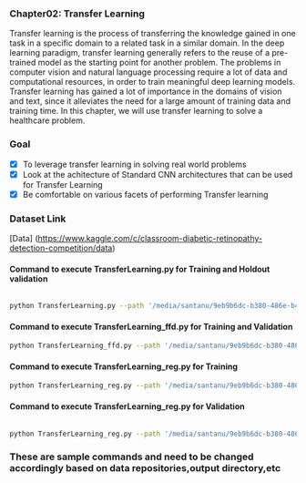 ### Chapter02: Transfer Learning 

Transfer learning is the process of transferring the knowledge gained in one task in a
specific domain to a related task in a similar domain. In the deep learning paradigm,
transfer learning generally refers to the reuse of a pre-trained model as the starting point
for another problem. The problems in computer vision and natural language processing
require a lot of data and computational resources, in order to train meaningful deep
learning models. Transfer learning has gained a lot of importance in the domains of vision
and text, since it alleviates the need for a large amount of training data and training time. In
this chapter, we will use transfer learning to solve a healthcare problem.


### Goal 

- [x] To leverage transfer learning in solving real world problems
- [x] Look at the achitecture of Standard CNN architectures that can be used for Transfer Learning
- [x] Be comfortable on various facets of performing Transfer learning 

### Dataset Link
[Data] (https://www.kaggle.com/c/classroom-diabetic-retinopathy-detection-competition/data)

#### Command to execute TransferLearning.py for Training and Holdout validation

```bash

python TransferLearning.py --path '/media/santanu/9eb9b6dc-b380-486e-b4fd-c424a325b976/book AI/Diabetic Retinopathy/Extra/assignment2_train_dataset/' --class_folders '["class0","class1","class2","class3","class4"]' --dim 224 --lr 1e-4 --batch_size 16 --epochs 20 --initial_layers_to_freeze 10 --model InceptionV3 --folds 5 --outdir '/home/santanu/ML_DS_Catalog-/Transfer_Learning_DR/'

```

#### Command to execute TransferLearning_ffd.py for Training and Validation



```bash
python TransferLearning_ffd.py --path '/media/santanu/9eb9b6dc-b380-486e-b4fd-c424a325b976/book AI/Diabetic Retinopathy/Extra/assignment2_train_dataset/' --class_folders '["class0","class1","class2","class3","class4"]' --dim 224 --lr 1e-4 --batch_size 32 --epochs 50 --initial_layers_to_freeze 10 --model InceptionV3 --outdir '/home/santanu/ML_DS_Catalog-/Transfer_Learning_DR/'

```

#### Command to execute TransferLearning_reg.py for Training 
```bash
python TransferLearning_reg.py --path '/media/santanu/9eb9b6dc-b380-486e-b4fd-c424a325b976/book AI/Diabetic Retinopathy/Extra/assignment2_train_dataset/' --class_folders '["class0","class1","class2","class3","class4"]' --dim 224 --lr 1e-4 --batch_size 32 --epochs 5 --initial_layers_to_freeze 10 --model InceptionV3 --folds 5 --outdir '/home/santanu/ML_DS_Catalog-/Transfer_Learning_DR/Regression/'

```
#### Command to execute TransferLearning_reg.py for Validation 

```bash

python TransferLearning_reg.py --path '/media/santanu/9eb9b6dc-b380-486e-b4fd-c424a325b976/book AI/Diabetic Retinopathy/Extra/assignment2_train_dataset/' --class_folders '["class0","class1","class2","class3","class4"]' --dim 224 --lr 1e-4 --batch_size 32 --model InceptionV3 --outdir '/home/santanu/ML_DS_Catalog-/Transfer_Learning_DR/Regression/' --mode validation --model_save_dest --'/home/santanu/ML_DS_Catalog-/Transfer_Learning_DR/Regression/model_dict.pkl' --folds 5

```

### These are sample commands and need to be changed accordingly based on data repositories,output directory,etc













 






